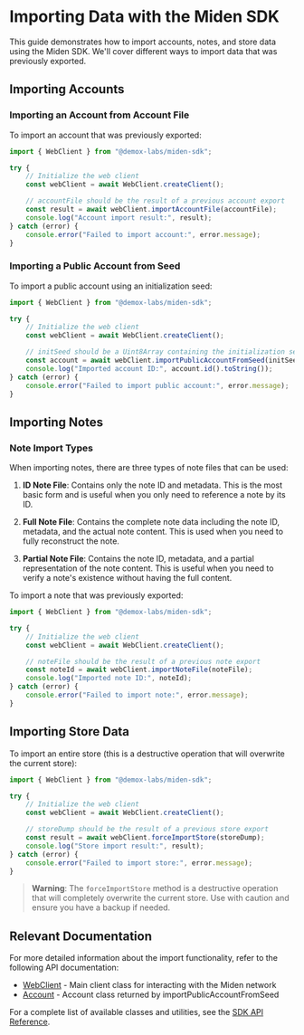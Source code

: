 # Importing Data with the Miden SDK

This guide demonstrates how to import accounts, notes, and store data using the Miden SDK. We'll cover different ways to import data that was previously exported.

## Importing Accounts

### Importing an Account from Account File

To import an account that was previously exported:

```typescript
import { WebClient } from "@demox-labs/miden-sdk";

try {
    // Initialize the web client
    const webClient = await WebClient.createClient();

    // accountFile should be the result of a previous account export
    const result = await webClient.importAccountFile(accountFile);
    console.log("Account import result:", result);
} catch (error) {
    console.error("Failed to import account:", error.message);
}
```

### Importing a Public Account from Seed

To import a public account using an initialization seed:

```typescript
import { WebClient } from "@demox-labs/miden-sdk";

try {
    // Initialize the web client
    const webClient = await WebClient.createClient();

    // initSeed should be a Uint8Array containing the initialization seed
    const account = await webClient.importPublicAccountFromSeed(initSeed, true); // true for mutable account
    console.log("Imported account ID:", account.id().toString());
} catch (error) {
    console.error("Failed to import public account:", error.message);
}
```

## Importing Notes

### Note Import Types

When importing notes, there are three types of note files that can be used:

1. **ID Note File**: Contains only the note ID and metadata. This is the most basic form and is useful when you only need to reference a note by its ID.

2. **Full Note File**: Contains the complete note data including the note ID, metadata, and the actual note content. This is used when you need to fully reconstruct the note.

3. **Partial Note File**: Contains the note ID, metadata, and a partial representation of the note content. This is useful when you need to verify a note's existence without having the full content.

To import a note that was previously exported:

```typescript
import { WebClient } from "@demox-labs/miden-sdk";

try {
    // Initialize the web client
    const webClient = await WebClient.createClient();

    // noteFile should be the result of a previous note export
    const noteId = await webClient.importNoteFile(noteFile);
    console.log("Imported note ID:", noteId);
} catch (error) {
    console.error("Failed to import note:", error.message);
}
```

## Importing Store Data

To import an entire store (this is a destructive operation that will overwrite the current store):

```typescript
import { WebClient } from "@demox-labs/miden-sdk";

try {
    // Initialize the web client
    const webClient = await WebClient.createClient();

    // storeDump should be the result of a previous store export
    const result = await webClient.forceImportStore(storeDump);
    console.log("Store import result:", result);
} catch (error) {
    console.error("Failed to import store:", error.message);
}
```

> **Warning**: The `forceImportStore` method is a destructive operation that will completely overwrite the current store. Use with caution and ensure you have a backup if needed.

## Relevant Documentation

For more detailed information about the import functionality, refer to the following API documentation:

- [WebClient](docs/src/web-client/api/classes/WebClient.md) - Main client class for interacting with the Miden network
- [Account](docs/src/web-client/api/classes/Account.md) - Account class returned by importPublicAccountFromSeed

For a complete list of available classes and utilities, see the [SDK API Reference](docs/src/web-client/api/README.md). 
